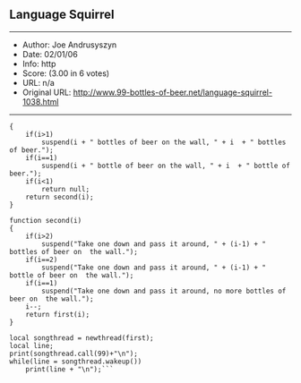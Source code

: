 
## Language Squirrel ##
---
- Author: Joe Andrusyszyn
- Date: 02/01/06
- Info: http
- Score:  (3.00 in 6 votes)
- URL: n/a
- Original URL: http://www.99-bottles-of-beer.net/language-squirrel-1038.html
---

```function first(i)
{
	if(i>1)
		suspend(i + " bottles of beer on the wall, " + i  + " bottles of beer.");
	if(i==1)
		suspend(i + " bottle of beer on the wall, " + i  + " bottle of beer.");
	if(i<1)
		return null;
	return second(i);
}

function second(i)
{
	if(i>2)
		suspend("Take one down and pass it around, " + (i-1) + " bottles of beer on  the wall.");
	if(i==2)
		suspend("Take one down and pass it around, " + (i-1) + " bottle of beer on  the wall.");
	if(i==1)
		suspend("Take one down and pass it around, no more bottles of beer on  the wall.");
	i--;
	return first(i);
}

local songthread = newthread(first);
local line;
print(songthread.call(99)+"\n");
while(line = songthread.wakeup())
	print(line + "\n");```